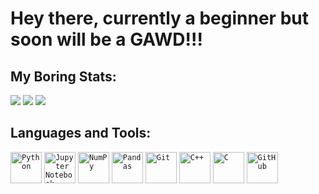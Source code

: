 # Hey there, currently a beginner but soon will be a **GAWD**!!!

## My Boring Stats:

<img src="https://github-readme-stats.vercel.app/api?username=MananJain39&hide_border=true&theme=chartreuse-dark&card_width=495&hide_title=true&show_icons=true&show=prs_merged,reviews" />

<img src="https://nirzak-streak-stats.vercel.app?user=MananJain39&hide_border=true&theme=chartreuse-dark&card_width=495&mode=weekly" />

<img src="https://github-readme-stats.vercel.app/api/wakatime?username=MananJain39&hide_border=true&theme=chartreuse-dark&layout=compact" />

## Languages and Tools:

<code><img width="50" src="https://raw.githubusercontent.com/marwin1991/profile-technology-icons/refs/heads/main/icons/python.png" alt="Python" title="Python"/></code>
<code><img width="50" src="https://raw.githubusercontent.com/marwin1991/profile-technology-icons/refs/heads/main/icons/jupyter_notebook.png" alt="Jupyter Notebook" title="Jupyter Notebook"/></code>
<code><img width="50" src="https://raw.githubusercontent.com/marwin1991/profile-technology-icons/refs/heads/main/icons/numpy.png" alt="NumPy" title="NumPy"/></code>
<code><img width="50" src="https://raw.githubusercontent.com/marwin1991/profile-technology-icons/refs/heads/main/icons/pandas.png" alt="Pandas" title="Pandas"/></code>
<code><img width="50" src="https://raw.githubusercontent.com/marwin1991/profile-technology-icons/refs/heads/main/icons/git.png" alt="Git" title="Git"/></code>
<code><img width="50" src="https://raw.githubusercontent.com/marwin1991/profile-technology-icons/refs/heads/main/icons/c++.png" alt="C++" title="C++"/></code>
<code><img width="50" src="https://raw.githubusercontent.com/marwin1991/profile-technology-icons/refs/heads/main/icons/c.png" alt="C" title="C"/></code>
<code><img width="50" src="https://raw.githubusercontent.com/marwin1991/profile-technology-icons/refs/heads/main/icons/github.png" alt="GitHub" title="GitHub"/></code>
